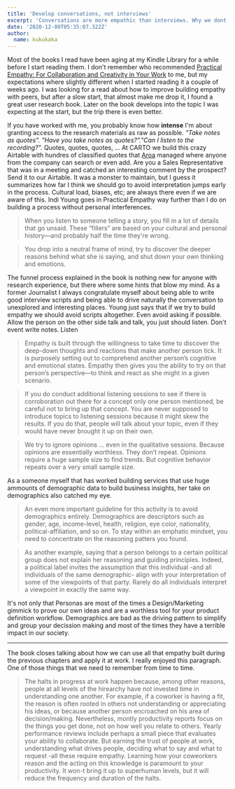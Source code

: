 ```yaml
---
title: 'Develop conversations, not interviews'
excerpt: 'Conversations are more empathic than interviews. Why we dont use them more while doing user reserch? Thats one of the questions Indi Young asks in Practical Empathy'
date: '2020-12-09T05:35:07.322Z'
author:
  name: kukukaka
---
```

Most of the books I read have been aging at my Kindle Library for a while before I start reading them. I don't remember who recommended <a href="https://www.amazon.com/Practical-Empathy-Collaboration-Creativity-Your-ebook/dp/B00RY9R8H8/ref=sr_1_1?crid=1O601WI9JQYCB&keywords=practical+empathy&qid=1607453908&sprefix=practical+empa%2Caps%2C264&sr=8-1" title="Practical Empathy book in Amazon" class="link" >Practical Empathy: For Collaboration and Creativity in Your Work</a> to me, but my expectations where slightly different when I started reading it a couple of weeks ago. I was looking for a read about how to improve building empathy with peers, but after a slow start, that almost make me drop it, I found a great user research book. Later on the book develops into the topic I was expecting at the start, but the trip there is even better.

If you have worked with me, you probably know how <b>intense</b> I'm about granting access to the research materials as raw as possible. <i>"Take notes as quotes". "Have you take notes as quotes?"."Can I listen to the recording?".</i> Quotes, quotes, quotes, ... 
At CARTO we build this crazy Airtable with hundres of classified quotes that <a href="https://twitter.com/aroiki_" title="Aroa's Twitter" class="link">Aroa</a> managed where anyone from the company can search or even add. Are you a Sales Representative that was in a meeting and catched an interesting comment by the prospect? Send it to our Airtable. It was a monster to maintain, but I guess it summarizes how far I think we should go to avoid interpretation jumps early in the process. Cultural load, biases, etc; are always there even if we are aware of this.
Indi Young goes in Practical Empathy way further than I do on building a process without personal interferences. 

<blockquote>When you listen to someone telling a story, you fill in a lot of details that go unsaid. These “fillers” are based on your cultural and personal history—and probably half the time they're wrong.</blockquote>

<blockquote>You drop into a neutral frame of mind, try to discover the deeper reasons behind what she is saying, and shut down your own thinking and emotions.</blockquote>

The funnel process explained in the book is nothing new for anyone with research experience, but there where some hints that blow my mind. As a former Journalist I always congratulate myself about being able to write good interview scripts and being able to drive naturally the conversation to unexplored and interesting places. Young just says that if we try to build empathy we should avoid scripts altogether. Even avoid asking if possible. Allow the person on the other side talk and talk, you just should listen. Don't event write notes. Listen

<blockquote>Empathy is built through the willingness to take time to discover the deep-down thoughts and reactions that make another person tick. It is purposely setting out to comprehend another person’s cognitive and emotional states. Empathy then gives you the ability to try on that person’s perspective—to think and react as she might in a given scenario.</blockquote>

<blockquote>If you do conduct additional listening sessions to see if there is corroboration out there for a concept only one person mentioned, be careful not to bring up that concept. You are never supposed to introduce topics to listening sessions because it might skew the results. If you do that, people will talk about your topic, even if they would have never brought it up on their own.</blockquote>

<blockquote>We try to ignore opinions ... even in the qualitative sessions. Because opinions are essentially worthless. They don’t repeat. Opinions require a huge sample size to find trends. But cognitive behavior repeats over a very small sample size.</blockquote>

As a someone myself that has worked building services that use huge ammounts of demographic data to build business insights, her take on demographics also catched my eye. 

<blockquote>An even more important guideline for this activity is to avoid demographics entirely. Demographics are descriptors such as gender, age, income-level, health, religion, eye color, nationality, political-affiliation, and so on. To stay within an emphatic mindset, you need to concentrate on the reasoning patters you found.</blockquote>

<blockquote>As another example, saying that a person belongs to a certain political group does not explain her reasoning and guiding principles. Indeed, a political label invites the assumption that this individual -and all individuals of the same demographic- align with your interpretation of some of the viewpoints of that party. Rarely do all individuals interpret a viewpoint in exactly the same way.</blockquote>

It's not only that Personas are most of the times a Design/Marketing gimmick to prove our own ideas and are a worthless tool for your product definition workflow. 
Demographics are bad as the driving pattern to simplify and group your decission making and most of the times they have a terrible impact in our society.

----

The book closes talking about how we can use all that empathy built during the previous chapters and apply it at work. I really enjoyed this paragraph. One of those things that we need to remember from time to time.

<blockquote>The halts in progress at work happen because, among other reasons, people at all levels of the hirearchy have not invested time in understanding one another. For example, if a coworker is having a fit, the reason is often rooted in others not understanding or appreciating his ideas, or because another person encroached on his area of decision/making.
Nevertheless, montly productivity reports focus on the things you get done, not on how well you relate to others. Yearly performance reviews include perhaps a small piece that evaluates your ability to collaborate. But earning the trust of people at work, understanding what drives people, deciding what to say and what to request -all these require empathy. Learning how your coweorkers reason and the acting on this knowledge is paramount to your productivity. It won-t bring it up to superhuman levels, but it will reduce the frequency and duration of the halts.</blockquote>
